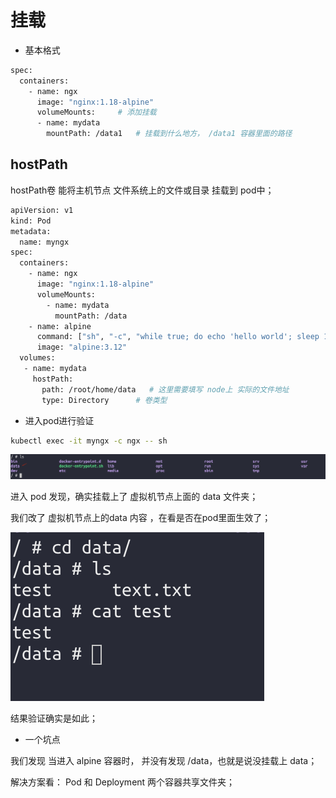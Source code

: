 # 挂载



* 基本格式



```bash
spec:
  containers:
    - name: ngx
      image: "nginx:1.18-alpine"
      volumeMounts:     # 添加挂载
      - name: mydata
        mountPath: /data1   # 挂载到什么地方， /data1 容器里面的路径
```





## hostPath



hostPath卷 能将主机节点 文件系统上的文件或目录 挂载到 pod中；



```bash
apiVersion: v1
kind: Pod
metadata:
  name: myngx
spec:
  containers:
    - name: ngx
      image: "nginx:1.18-alpine"
      volumeMounts:
        - name: mydata
          mountPath: /data
    - name: alpine
      command: ["sh", "-c", "while true; do echo 'hello world'; sleep 1; done"]
      image: "alpine:3.12"
  volumes:
   - name: mydata
     hostPath:
       path: /root/home/data   # 这里需要填写 node上 实际的文件地址
       type: Directory      # 卷类型
```



* 进入pod进行验证

```bash
kubectl exec -it myngx -c ngx -- sh
```



![image-20230621160649571](./img/16.png)

进入 pod 发现，确实挂载上了 虚拟机节点上面的 data 文件夹；



我们改了 虚拟机节点上的data 内容 ，在看是否在pod里面生效了；



![image-20230621160817630](./img/17.png)

结果验证确实是如此；





* 一个坑点

我们发现 当进入 alpine 容器时， 并没有发现 /data，也就是说没挂载上 data；

解决方案看： Pod 和 Deployment 两个容器共享文件夹；







































































































